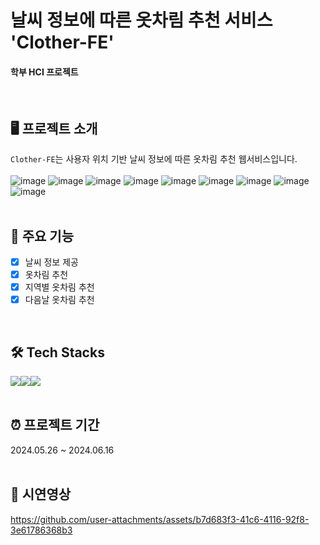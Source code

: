 # 날씨 정보에 따른 옷차림 추천 서비스 'Clother-FE'

#### 학부 HCI 프로젝트
<br/>

## 🖥️ 프로젝트 소개
`Clother-FE`는 사용자 위치 기반 날씨 정보에 따른 옷차림 추천 웹서비스입니다.
<br/><br/>
![image](https://github.com/user-attachments/assets/4eda5032-1ae5-4ea2-bc01-f070f8a3cc13)
![image](https://github.com/user-attachments/assets/477ab5cb-4e6b-4d44-9d45-34453a831852)
![image](https://github.com/user-attachments/assets/3ea77004-b36a-4875-81e4-7ecdfd7b9f35)
![image](https://github.com/user-attachments/assets/0fac2dd5-f005-4e64-a65b-d2c89cea1e8d)
![image](https://github.com/user-attachments/assets/cc54765d-c587-4b90-b43c-3678688dffc1)
![image](https://github.com/user-attachments/assets/be922f2d-ac0a-4944-aa30-7653e2a16865)
![image](https://github.com/user-attachments/assets/7924ce6b-72b0-484b-97ef-748f3e7bd084)
![image](https://github.com/user-attachments/assets/f2af5de2-0a8b-49c7-b339-2463fdc2b700)
![image](https://github.com/user-attachments/assets/a2e73b11-0561-4369-b0e7-f29532626151)
<br/><br/>

## 📌 주요 기능
- [x] 날씨 정보 제공
- [x] 옷차림 추천
- [x] 지역별 옷차림 추천
- [x] 다음날 옷차림 추천 
<br/>

## 🛠️ Tech Stacks
<div style="display:flex; flex-direction:row;">
  <img src="https://img.shields.io/badge/HTML5-E34F26?style=flat&logo=html5&logoColor=white"/>
  <img src="https://img.shields.io/badge/JavaScript-F7DF1E?style=flat&logo=javascript&logoColor=black"/>
  <img src="https://img.shields.io/badge/Spring-6DB33F?style=flat&logo=Spring&logoColor=white"/>
</div>
<br/>

## ⏰ 프로젝트 기간
2024.05.26 ~ 2024.06.16
<br/><br/>

## 🎥 시연영상

https://github.com/user-attachments/assets/b7d683f3-41c6-4116-92f8-3e61786368b3

